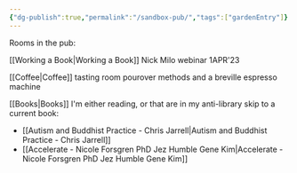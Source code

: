 ```yaml
---
{"dg-publish":true,"permalink":"/sandbox-pub/","tags":["gardenEntry"]}
---
```


Rooms in the pub:

[[Working a Book\|Working a Book]] Nick Milo webinar 1APR'23

[[Coffee\|Coffee]] tasting room
pourover methods and a breville espresso machine

[[Books\|Books]] I'm either reading, or that are in my anti-library
skip to a current book: 
- [[Autism and Buddhist Practice - Chris Jarrell\|Autism and Buddhist Practice - Chris Jarrell]]
- [[Accelerate - Nicole Forsgren PhD Jez Humble Gene Kim\|Accelerate - Nicole Forsgren PhD Jez Humble Gene Kim]]





